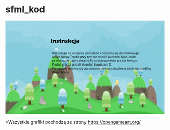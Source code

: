 # sfml_kod
![image](https://github.com/atan0002/Sfml-game/blob/master/resources/instrukcja.png)
 
*Wszystkie grafiki pochodzą ze strony https://opengameart.org/
